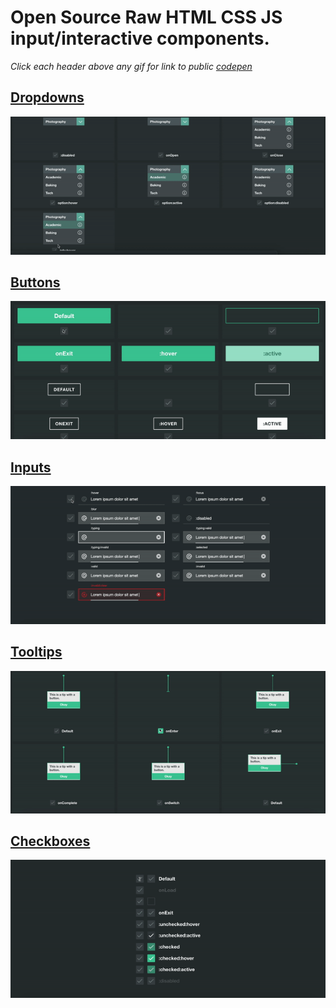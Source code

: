 # Open Source Raw HTML CSS JS input/interactive components.
*Click each header above any gif for link to public [codepen](codepen.io)*

## [Dropdowns](https://codepen.io/u-guru/full/grRyLx)

![](gifs/dropdowns.gif)

## [Buttons](https://codepen.io/u-guru/full/bGGNgvM)

![](gifs/buttons.gif)

## [Inputs](https://codepen.io/u-guru/pen/PoowWRO)

![](gifs/inputs.gif)

## [Tooltips](https://codepen.io/u-guru/full/NWWPdYz)

![](gifs/tooltips.gif)


## [Checkboxes](https://codepen.io/u-guru/full/AXRjvB)

![](gifs/checkboxes.gif)
